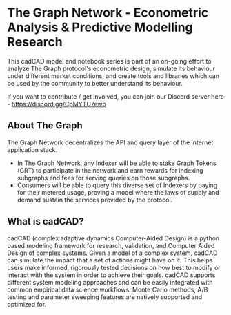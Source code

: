 # The Graph Network - Econometric Analysis & Predictive Modelling Research

This cadCAD model and notebook series is part of an on-going effort to analyze The Graph protocol's econometric design, simulate its behaviour under different market conditions, and create tools and libraries which can be used by the community to better understand its behaviour.

If you want to contribute / get involved, you can join our Discord server here - https://discord.gg/CpMYTU7ewb 

## About The Graph
The Graph Network decentralizes the API and query layer of the internet application stack.
 - In The Graph Network, any Indexer will be able to stake Graph Tokens (GRT) to participate in the network and earn rewards for indexing subgraphs and fees for serving queries on those subgraphs.
 - Consumers will be able to query this diverse set of Indexers by paying for their metered usage, proving a model where the laws of supply and demand sustain the services provided by the protocol.


## What is cadCAD?
cadCAD (complex adaptive dynamics Computer-Aided Design) is a python based modeling framework for research, validation, and Computer Aided Design of complex systems. Given a model of a complex system, cadCAD can simulate the impact that a set of actions might have on it. This helps users make informed, rigorously tested decisions on how best to modify or interact with the system in order to achieve their goals. cadCAD supports different system modeling approaches and can be easily integrated with common empirical data science workflows. Monte Carlo methods, A/B testing and parameter sweeping features are natively supported and optimized for.
